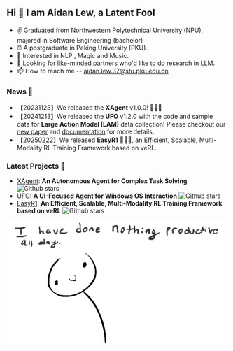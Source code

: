 ## Hi 👋 I am Aidan Lew,  a Latent Fool

- ✌ Graduated from Northwestern Polytechnical University (NPU), majored in Software Engineering (bachelor)
- ⏰ A postgraduate in Peking University (PKU).
- 👀 Interested in NLP , Magic and Music.
- 💞️ Looking for like-minded partners who'd like to do research in LLM. 
- 📫 How to reach me -- aidan.lew.37@stu.pku.edu.cn

### News 📰
- 【20231123】We released the **XAgent** v1.0.0! 🎉🎉🎉
- 【20241213】We released the **UFO** v1.2.0 with the code and sample data for **Large Action Model (LAM)** data collection! Please checkout our [new paper](https://arxiv.org/abs/2412.10047) and [documentation](https://microsoft.github.io/UFO/dataflow/overview/) for more details.
- 【20250222】We released **EasyR1** 🎉🎉🎉, an Efficient, Scalable, Multi-Modality RL Training Framework based on veRL. 

### Latest Projects 💌
- [XAgent](https://github.com/OpenBMB/XAgent): **An Autonomous Agent for Complex Task Solving** ![Github stars](https://img.shields.io/github/stars/OpenBMB/XAgent.svg)
- [UFO](https://github.com/microsoft/UFO): **A UI-Focused Agent for Windows OS Interaction** ![Github stars](https://img.shields.io/github/stars/microsoft/UFO.svg)
- [EasyR1](https://github.com/hiyouga/EasyR1): **An Efficient, Scalable, Multi-Modality RL Training Framework based on veRL** ![Github stars](https://img.shields.io/github/stars/hiyouga/EasyR1.svg)

<div  align="center">
<img src="https://github.com/AL-377/AL-377/blob/main/me.gif">  
</div>
